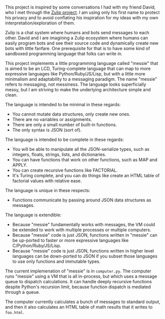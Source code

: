 This project is inspired by some conversations I had
with my friend David, who I met through the
[Zulip project](https://github.com/zulip/zulip).  I am
using only his first name to protect his privacy and to
avoid conflating his inspiration for my ideas with my
own interpretation/exploration of them.

Zulip is a chat system where humans and bots send messages
to each other.  David and I are imagining a Zulip ecosystem
where humans can easily program bots and see their source
code and dynamically create new bots with little fanfare.
One prerequisite for that is to have some kind of sandboxed
programming language that folks can write in.

This project implements a little programming language called
"messie" that is aimed to be an LCD, Turing-complete language
that can map to more expressive languages like Python/Ruby/JS/Lisp,
but with a little more minimalism and adaptability to a messaging
paradigm.  The name "messie" refers to messaging, not messiness.
The language looks superficially messy, but I am striving to
make the underlying architecture simple and clean.

The language is intended to be minimal in these regards:
- You cannot mutate data structures, only create new ones.
- There are no variables or assignments.
- There are only a small number of built-in functions.
- The only syntax is JSON (sort of).

The language is intended to be complete in these regards:
- You will be able to manipulate all the JSON-serialize types,
such as integers, floats, strings, lists, and dictionaries.
- You can have functions that work on other functions, such
as MAP and APPLY.
- You can create recursive functions like FACTORIAL.
- It's Turing complete, and you can do things like create an HTML table
of factorial values with relative ease.

The language is unique in these respects:
- Functions communicate by passing around JSON data structures as messages.

The language is extendible:
- Because "messie" fundamentally works with messages, the VM could be
extended to work with multiple processes or multiple computers.
- Because "messie" code is just JSON, functions written in "messie" can
be up-ported to faster or more expressive languages like C/Python/Ruby/JS/Lisp.
- Because "messie" code is just JSON, functions written in higher level
languages can be down-ported to JSON if you subset those languages to use
only functions and immutable types.

The current implemenation of "messie" is in `computer.py`.  The computer
runs "messie" using a VM that is all in-process, but which uses a message
queue to dispatch calculations.   It can handle deeply recursive functions
despite Python's recursion limit, because function dispatch is mediated
through a queue.

The computer currently calculates a bunch of messages to standard output,
and then it also calculates an HTML table of math results that it writes
to `foo.html`.




